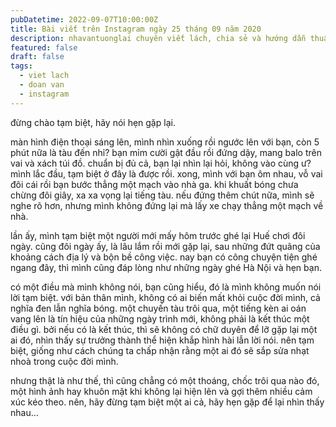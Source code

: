 ```yaml
---
pubDatetime: 2022-09-07T10:00:00Z
title: Bài viết trên Instagram ngày 25 tháng 09 năm 2020
description: nhavantuonglai chuyên viết lách, chia sẻ và hướng dẫn thuần thục khi thực hành viết lách qua những bài chia sẻ trên Instagram chính thức.
featured: false
draft: false
tags:
  - viet lach
  - doan van
  - instagram
---
```


đừng chào tạm biệt, hãy nói hẹn gặp lại.

màn hình điện thoại sáng lên, mình nhìn xuống rồi ngước lên với bạn, còn 5 phút nữa là tàu đến nhỉ? bạn mỉm cười gật đầu rồi đứng dậy, mang balo trên vai và xách túi đồ. chuẩn bị đủ cả, bạn lại nhìn lại hỏi, không vào cùng ư? mình lắc đầu, tạm biệt ở đây là được rồi. xong, mình với bạn ôm nhau, vỗ vai đôi cái rồi bạn bước thẳng một mạch vào nhà ga. khi khuất bóng chưa chừng đôi giây, xa xa vọng lại tiếng tàu. nếu đứng thêm chút nữa, mình sẽ nghe rõ hơn, nhưng mình không đứng lại mà lấy xe chạy thẳng một mạch về nhà.

lần ấy, mình tạm biệt một người mới mấy hôm trước ghé lại Huế chơi đôi ngày. cũng đôi ngày ấy, là lâu lắm rồi mới gặp lại, sau những đứt quãng của khoảng cách địa lý và bộn bề công việc. nay bạn có công chuyện tiện ghé ngang đây, thì mình cũng đáp lòng như những ngày ghé Hà Nội và hẹn bạn.

có một điều mà mình không nói, bạn cũng hiểu, đó là mình không muốn nói lời tạm biệt. với bản thân mình, không có ai biến mất khỏi cuộc đời mình, cả nghĩa đen lẫn nghĩa bóng. một chuyến tàu trôi qua, một tiếng kèn ai oán vang lên là tín hiệu của những ngày trình mới, không phải là kết thúc một điều gì. bởi nếu có là kết thúc, thì sẽ không có chữ duyên để lỡ gặp lại một ai đó, nhìn thấy sự trưởng thành thể hiện khắp hình hài lẫn lời nói. nên tạm biệt, giống như cách chúng ta chấp nhận rằng một ai đó sẽ sắp sửa nhạt nhoà trong cuộc đời mình.

nhưng thật là như thế, thì cũng chẳng có một thoáng, chốc trôi qua nào đó, một hình ảnh hay khuôn mặt khi không lại hiện lên và gợi thêm nhiều cảm xúc kéo theo. nên, hãy đừng tạm biệt một ai cả, hãy hẹn gặp để lại nhìn thấy nhau…
